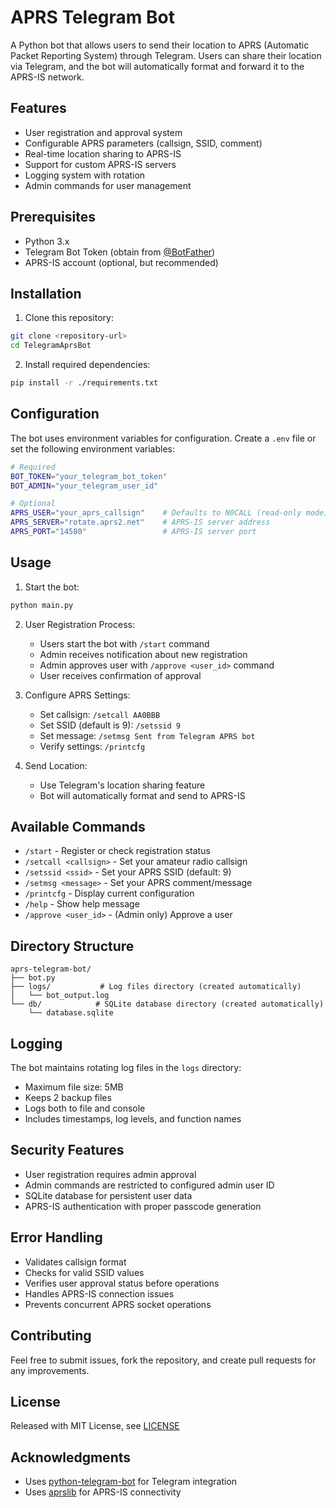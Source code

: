 # APRS Telegram Bot

A Python bot that allows users to send their location to APRS (Automatic Packet Reporting System) through Telegram. Users can share their location via Telegram, and the bot will automatically format and forward it to the APRS-IS network.

## Features

- User registration and approval system
- Configurable APRS parameters (callsign, SSID, comment)
- Real-time location sharing to APRS-IS
- Support for custom APRS-IS servers
- Logging system with rotation
- Admin commands for user management

## Prerequisites

- Python 3.x
- Telegram Bot Token (obtain from [@BotFather](https://t.me/botfather))
- APRS-IS account (optional, but recommended)

## Installation

1. Clone this repository:
```bash
git clone <repository-url>
cd TelegramAprsBot
```

2. Install required dependencies:
```bash
pip install -r ./requirements.txt
```

## Configuration

The bot uses environment variables for configuration. Create a `.env` file or set the following environment variables:

```bash
# Required
BOT_TOKEN="your_telegram_bot_token"
BOT_ADMIN="your_telegram_user_id"

# Optional
APRS_USER="your_aprs_callsign"    # Defaults to N0CALL (read-only mode)
APRS_SERVER="rotate.aprs2.net"    # APRS-IS server address
APRS_PORT="14580"                 # APRS-IS server port
```

## Usage

1. Start the bot:
```bash
python main.py
```

2. User Registration Process:
   - Users start the bot with `/start` command
   - Admin receives notification about new registration
   - Admin approves user with `/approve <user_id>` command
   - User receives confirmation of approval

3. Configure APRS Settings:
   - Set callsign: `/setcall AA0BBB`
   - Set SSID (default is 9): `/setssid 9`
   - Set message: `/setmsg Sent from Telegram APRS bot`
   - Verify settings: `/printcfg`

4. Send Location:
   - Use Telegram's location sharing feature
   - Bot will automatically format and send to APRS-IS

## Available Commands

- `/start` - Register or check registration status
- `/setcall <callsign>` - Set your amateur radio callsign
- `/setssid <ssid>` - Set your APRS SSID (default: 9)
- `/setmsg <message>` - Set your APRS comment/message
- `/printcfg` - Display current configuration
- `/help` - Show help message
- `/approve <user_id>` - (Admin only) Approve a user

## Directory Structure

```
aprs-telegram-bot/
├── bot.py
├── logs/           # Log files directory (created automatically)
│   └── bot_output.log
└── db/            # SQLite database directory (created automatically)
    └── database.sqlite
```

## Logging

The bot maintains rotating log files in the `logs` directory:
- Maximum file size: 5MB
- Keeps 2 backup files
- Logs both to file and console
- Includes timestamps, log levels, and function names

## Security Features

- User registration requires admin approval
- Admin commands are restricted to configured admin user ID
- SQLite database for persistent user data
- APRS-IS authentication with proper passcode generation

## Error Handling

- Validates callsign format
- Checks for valid SSID values
- Verifies user approval status before operations
- Handles APRS-IS connection issues
- Prevents concurrent APRS socket operations

## Contributing

Feel free to submit issues, fork the repository, and create pull requests for any improvements.

## License

Released with MIT License, see [LICENSE](./LICENSE)

## Acknowledgments

- Uses [python-telegram-bot](https://github.com/python-telegram-bot/python-telegram-bot) for Telegram integration
- Uses [aprslib](https://github.com/rossengeorgiev/aprs-python) for APRS-IS connectivity
